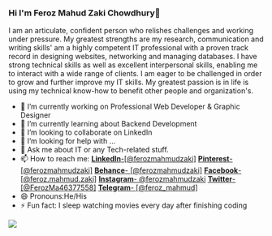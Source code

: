 ### Hi I'm Feroz Mahud Zaki Chowdhury👋

I am an articulate, confident person who relishes challenges and working under pressure. My greatest strengths are my research, communication and writing skills' am a highly competent IT professional with a proven track record in designing websites, networking and managing databases. I have strong technical skills as well as excellent interpersonal skills, enabling me to interact with a wide range of clients. I am eager to be challenged in order to grow and further improve my IT skills. My greatest passion is in life is using my technical know-how to benefit other people and organization's.

- 🔭 I’m currently working on Professional Web Developer & Graphic Designer
- 🌱 I’m currently learning about Backend  Development
- 👯 I’m looking to collaborate on LinkedIn
- 🤔 I’m looking for help with ...
- 💬 Ask me about IT or any Tech-related stuff.
- 📫 How to reach me: [**LinkedIn**-\[@ferozmahmudzaki\]](https://www.linkedin.com/in/ferozmahmudzaki/) [**Pinterest**- \[@ferozmahmudzaki\]](https://www.pinterest.com/ferozmahmudzaki/) [**Behance**- \[@ferozmahmudzaki\]](https://www.behance.net/ferozmahmudzaki) [**Facebook**-  \[@feroz.mahmud.zaki\]](https://www.facebook.com/feroz.mahmud.zaki/) [**Instagram**- @ferozmahmudzaki](https://www.instagram.com/ferozmahmudzaki/?hl=en) [**Twitter**- \[@FerozMa46377558\]](https://twitter.com/FerozMa46377558) [**Telegram**- \[@feroz_mahmud\]](https://t.me/feroz_mahmud?fbclid=IwAR3Q40Jx2FSHyA5sr8WaXsRffN7rvnaCVlETdLIGNSvexz2hHb9Een7aBRY)
- 😄 Pronouns:He/His
- ⚡ Fun fact: I sleep watching movies every day after finishing coding
<img src="https://github-readme-stats.vercel.app/api?username=ferozmahmudzaki&&show_icons=true&title_color=ffffff&icon_color=bb2acf&text_color=daf7dc&bg_color=151515">
